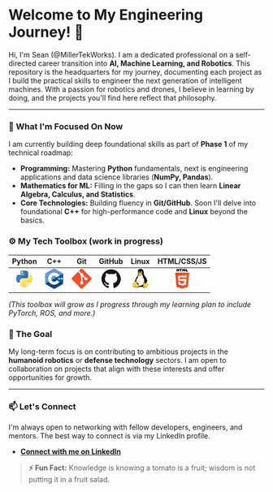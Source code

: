 # Welcome to My Engineering Journey! 👋

Hi, I'm Sean (@MillerTekWorks). I am a dedicated professional on a self-directed career transition into **AI, Machine Learning, and Robotics**. This repository is the headquarters for my journey, documenting each project as I build the practical skills to engineer the next generation of intelligent machines. With a passion for robotics and drones, I believe in learning by doing, and the projects you'll find here reflect that philosophy.

---

### 🌱 What I'm Focused On Now

I am currently building deep foundational skills as part of **Phase 1** of my technical roadmap:

* **Programming:** Mastering **Python** fundamentals, next is engineering applications and data science libraries (**NumPy, Pandas**).
* **Mathematics for ML:** Filling in the gaps so I can then learn **Linear Algebra, Calculus, and Statistics**.
* **Core Technologies:** Building fluency in **Git/GitHub**. Soon I'll delve into foundational **C++** for high-performance code and **Linux** beyond the basics. 

### ⚙️ My Tech Toolbox (work in progress)

| Python | C++ | Git | GitHub | Linux | HTML/CSS/JS |
| :---: | :---: | :---: | :---: | :---: | :---: |
| <img src="https://raw.githubusercontent.com/devicons/devicon/master/icons/python/python-original.svg" alt="Python" width="40" height="40"/> | <img src="https://raw.githubusercontent.com/devicons/devicon/master/icons/cplusplus/cplusplus-original.svg" alt="C++" width="40" height="40"/> | <img src="https://raw.githubusercontent.com/devicons/devicon/master/icons/git/git-original.svg" alt="Git" width="40" height="40"/> | <img src="https://raw.githubusercontent.com/devicons/devicon/master/icons/github/github-original.svg" alt="GitHub" width="40" height="40"/> | <img src="https://raw.githubusercontent.com/devicons/devicon/master/icons/linux/linux-original.svg" alt="Linux" width="40" height="40"/> | <img src="https://raw.githubusercontent.com/devicons/devicon/master/icons/html5/html5-original-wordmark.svg" alt="HTML" width="40" height="40"/> |

*(This toolbox will grow as I progress through my learning plan to include PyTorch, ROS, and more.)*

### 🎯 The Goal

My long-term focus is on contributing to ambitious projects in the **humanoid robotics** or **defense technology** sectors. I am open to collaboration on projects that align with these interests and offer opportunities for growth.

---

### 📫 Let's Connect

I'm always open to networking with fellow developers, engineers, and mentors. The best way to connect is via my LinkedIn profile.

* **[Connect with me on LinkedIn](https://www.linkedin.com/in/the-seanmiller/)**

> **⚡ Fun Fact:** Knowledge is knowing a tomato is a fruit; wisdom is not putting it in a fruit salad.
